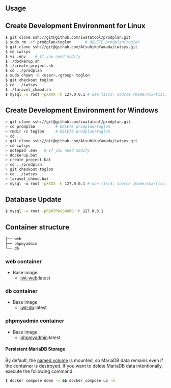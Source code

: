 ## Usage

## Create Development Environment for Linux
```bash
$ git clone ssh://git@github.com/iwatatool/prodplan.git
$ sudo rm -rf prodplan/toglon      # DELETE prodplan/toglon
$ git clone ssh://git@github.com/AtsuhikoYamada/iwtsys.git
$ cd iwtsys
$ vi .env    # If you need modify
$ ./dockerup.sh
$ ./create_project.sh
$ cd ../prodplan
$ sudo chown -R <user>.<group> toglon
$ git checkout toglon
$ cd ../iwtsys
$ ./laravel_chmod.sh
$ mysql -u root -pXXXX -h 127.0.0.1 # use tisc3; source /home/xxx/tisc3.sql
```

## Create Development Environment for Windows
```bash
> git clone ssh://git@github.com/iwatatool/prodplan.git
> cd prodplan         # DELETE prodplan/toglon
> rmdir /s toglon     # DELETE prodplan/toglon
> cd ..
> git clone ssh://git@github.com/AtsuhikoYamada/iwtsys.git
> cd iwtsys
> notepad .env   # If you need modify
> dockerup.bat
> create_project.bat
> cd ../prodplan
> git checkout toglon
> cd ../iwtsys
> laravel_chmod.bat
> mysql -u root -pXXXX -h 127.0.0.1 # use tisc3; source /home/xxx/tisc3.sql
```

## Database Update
```bash
$ mysql -u root -pROOTPASSWORD -h 127.0.0.1 
```

## Container structure

```bash
├── web
├── phpmyadmin
└── db
```

### web container

- Base image
  - [iwt-web](https://hub.docker.com/r/a2ymd):latest

### db container

- Base image
  - [iwt-db](https://hub.docker.com/r/a2ymd):latest

### phpmyadmin container

- Base image
  - [phpmyadmin](https://hub.docker.com/_/phpmyadmin):latest

#### Persistent MariaDB Storage

By default, the [named volume](https://docs.docker.com/compose/compose-file/#volumes) is mounted, so MariaDB data remains even if the container is destroyed.
If you want to delete MariaDB data intentionally, execute the following command.

```bash
$ docker compose down -v && docker compose up -d
```


